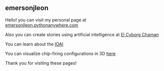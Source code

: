 ## emersonjleon
Hello! you can visit my personal page at [emersonjleon.pythonanywhere.com](https://emersonjleon.pythonanywhere.com)



Also you can create stories using artificial intelligence at [El Cyborg Chaman](https://elcyborgchaman.pythonanywhere.com)

You can learn about the [IOAI](ioai.html)


[//]: # (Also you can visit my blog... soon)

You can visualize chip-firing configurations in 3D  [here](https://emersonjleon.pythonanywhere.com/chipfiring)

Thank you for visiting these pages!



